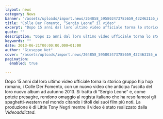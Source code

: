 ```yaml
---
layout: news
category: News
banner: "/assets/uploads/import.news/264858_595803473785659_432463155_n.jpg"
title: "Colle Der Fomento, “Sergio Leone” il video"
excerpt: "Dopo 15 anni dal loro ultimo video ufficiale torna lo storico gruppo hip hop romano, i Colle Der Fomento, con un nuovo video che anticipa l’uscita del loro nuovo album ad autunno 2013. Si tratta di “Sergio Leone” e, come potete presagire, rendono omaggio al regista italiano che ha reso famosi gli spaghetti-western nel mondo [&hellip"
quote: ""
description: "Dopo 15 anni dal loro ultimo video ufficiale torna lo storico gruppo hip hop romano, i Colle Der Fomento, con un nuovo video che anticipa l’uscita del loro nuovo album ad autunno 2013. Si tratta di “Sergio Leone” e, come potete presagire, rendono omaggio al regista italiano che ha reso famosi gli spaghetti-western nel mondo [&hellip"
keywords: ""
date: 2013-06-21T00:00:00.000+01:00
author: "Giuseppe Net"
cover: "/assets/uploads/import.news/264858_595803473785659_432463155_n.jpg"
pagination:
  enabled: true

---
```


Dopo 15 anni dal loro ultimo video ufficiale torna lo storico gruppo hip hop romano, i Colle Der Fomento, con un nuovo video che anticipa l’uscita del loro nuovo album ad autunno 2013\. Si tratta di “Sergio Leone” e, come potete presagire, rendono omaggio al regista italiano che ha reso famosi gli spaghetti-western nel mondo citando i titoli dei suoi film più noti. La produzione è di Little Tony Negri mentre il video è stato realizzato dalla _Videoaddicted_.